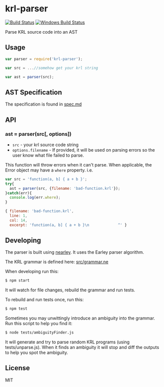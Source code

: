 # krl-parser

[![Build Status](https://travis-ci.org/Picolab/pico-engine.svg?branch=master)](https://travis-ci.org/Picolab/pico-engine)
[![Windows Build Status](https://ci.appveyor.com/api/projects/status/cxnk24jb697a9m5b/branch/master?svg=true)](https://ci.appveyor.com/project/farskipper/pico-engine/branch/master)

Parse KRL source code into an AST

## Usage
```js
var parser = require('krl-parser');

var src = ...//somehow get your krl string

var ast = parser(src);
```

## AST Specification
The specification is found in [spec.md](https://github.com/Picolab/node-krl-parser/blob/master/spec.md)

## API
### ast = parser(src[, options])
 * `src` - your krl source code string
 * `options.filename` - If provided, it will be used on parsing errors so the user know what file failed to parse.

This function will throw errors when it can't parse. When applicable, the Error object may have a `where` property. i.e.
```js
var src = 'function(a, b] { a + b }';
try{
  ast = parser(src, {filename: 'bad-function.krl'});
}catch(err){
  console.log(err.where);
}
```
```js
{ filename: 'bad-function.krl',
  line: 1,
  col: 14,
  excerpt: 'function(a, b] { a + b }\n             ^' }
```

## Developing

The parser is built using [nearley](https://www.npmjs.com/package/nearley). It uses the Earley parser algorithm.

The KRL grammar is defined here: [src/grammar.ne](https://github.com/Picolab/node-krl-parser/blob/master/src/grammar.ne)

When developing run this:
```sh
$ npm start
```
It will watch for file changes, rebuild the grammar and run tests.

To rebuild and run tests once, run this:
```sh
$ npm test
```

Sometimes you may unwittingly introduce an ambiguity into the grammar. Run this script to help you find it:
```sh
$ node tests/ambiguityFinder.js
```
It will generate and try to parse random KRL programs (using tests/unparse.js). When it finds an ambiguity it will stop and diff the outputs to help you spot the ambiguity.

## License
MIT
